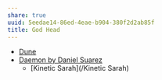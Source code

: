```yaml
---
share: true
uuid: 5eedae14-86ed-4eae-b904-380f2d2ab85f
title: God Head
---
```

* [Dune](/24229833-9146-4417-9a5a-0c46fa1efb1a)
* [Daemon by Daniel Suarez](/96e5b489-1dc8-47ed-a058-25ac9da1cd40)
	* [Kinetic Sarah](/Kinetic Sarah)